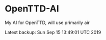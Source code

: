 # OpenTTD-AI
My AI for OpenTTD, will use primarily air

Latest backup: Sun Sep 15 13:49:01 UTC 2019

